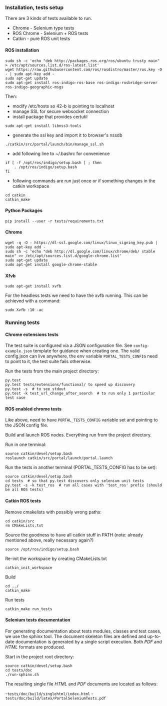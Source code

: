 ### Installation, tests setup

There are 3 kinds of tests available to run.

* Chrome - Selenium type tests
* ROS Chrome - Selenium + ROS tests
* Catkin - pure ROS unit tests

#### ROS installation


```
sudo sh -c 'echo "deb http://packages.ros.org/ros/ubuntu trusty main" > /etc/apt/sources.list.d/ros-latest.list'
wget https://raw.githubusercontent.com/ros/rosdistro/master/ros.key -O - | sudo apt-key add -
sudo apt-get update
sudo apt-get install ros-indigo-ros-base ros-indigo-rosbridge-server ros-indigo-geographic-msgs
```

Then:

- modify /etc/hosts so 42-b is pointing to localhost
- manage SSL for secure websocket connection
- install package that provides certutil
```
sudo apt-get install libnss3-tools
```

- generate the ssl key and import it to browser's nssdb
```
./catkin/src/portal/launch/bin/manage_ssl.sh
```

- add following line to ~/.bashrc for convenience
```
if [ -f /opt/ros/indigo/setup.bash ] ; then
    . /opt/ros/indigo/setup.bash
fi
```

- following commands are run just once or if something changes in the catkin workspace
```
cd catkin
catkin_make
```

#### Python Packages

```
pip install --user -r tests/requirements.txt
```

#### Chrome

```
wget -q -O - https://dl-ssl.google.com/linux/linux_signing_key.pub | sudo apt-key add -
sudo sh -c 'echo "deb http://dl.google.com/linux/chrome/deb/ stable main" >> /etc/apt/sources.list.d/google-chrome.list'
sudo apt-get update
sudo apt-get install google-chrome-stable
```


#### Xfvb

```
sudo apt-get install xvfb
```

For the headless tests we need to have the xvfb running. This can be achieved with a command:

```
sudo Xvfb :10 -ac
```

### Running tests

#### Chrome extensions tests

The test suite is configured via a JSON configuration file. See `config-example.json` template
for guidance when creating one. The valid config.json can live anywhere, the env
variable `PORTAL_TESTS_CONFIG` need to point to it, the test suite fails otherwise.

Run the tests from the main project directory:

```
py.test
py.test tests/extensions/functional/ to speed up discovery
py.test -s  # to see stdout
py.test -k test_url_change_after_search  # to run only 1 particular test case
```

#### ROS enabled chrome tests

Like above, need to have `PORTAL_TESTS_CONFIG` variable set and pointing
to the JSON config file.

Build and launch ROS nodes. Everything run from the project directory.


Run in one terminal:

```
source catkin/devel/setup.bash
roslaunch catkin/src/portal/launch/portal.launch
```

Run the tests in another terminal (PORTAL_TESTS_CONFIG has to be set):

```
source catkin/devel/setup.bash
cd tests  # so that py.test discovers only selenium unit tests
py.test -s -k test_ros  # run all cases with 'test_ros' prefix (should be all ROS tests)
```


#### Catkin ROS tests

Remove cmakelists with possibly wrong paths:

```
cd catkin/src
rm CMakeLists.txt
```

Source the goodness to have all catkin stuff in PATH
(note: already mentioned above, really necessary again?)

```
source /opt/ros/indigo/setup.bash
```

Re-init the workspace by creating CMakeLists.txt

```
catkin_init_workspace
```
Build

```
cd ../
catkin_make
```
Run tests

```
catkin_make run_tests
```



#### Selenium tests documentation

For generating documentation about tests modules, classes and test cases, we use
the sphinx tool. The document skeleton files are defined and up-to-date documentation is
generated by a single script execution. Both *PDF* and *HTML* formats are produced. 

Start in the project root directory: 

```
source catkin/devel/setup.bash
cd tests/doc
./run-sphinx.sh
```

The resulting single file *HTML* and *PDF* documents are located as follows:

-`tests/doc/build/singlehtml/index.html`
-`tests/doc/build/latex/PortalSeleniumTests.pdf`
